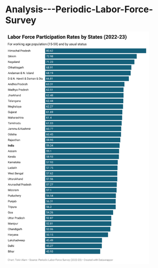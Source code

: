 # Analysis---Periodic-Labor-Force-Survey
<img src="lfpr-by-states-2022-23-.png" alt="LFPR Chart" width="450"/>

